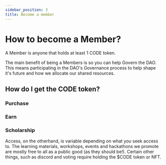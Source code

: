 ```yaml
---
sidebar_position: 3
title: Become a member
---
```


# How to become a Member?

A Member is anyone that holds at least 1 CODE token.

The main benefit of being a Members is so you can help Govern the DAO. This means participating in the DAO's Governance process to help shape it's future and how we allocate our shared resources.

## How do I get the CODE token?

### Purchase

### Earn

### Scholarship

Access, on the otherhand, is variable depending on what you seek access to. The learning materials, workshops, events and hackathons we promote are mostly free to all as a public good (as they should be!). Certain other things, such as discord and voting require holding the $CODE token or NFT.
